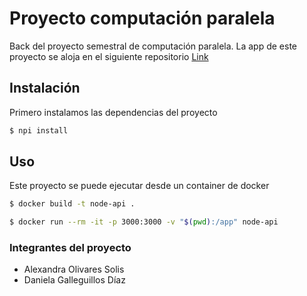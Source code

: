 # Proyecto computación paralela

Back del proyecto semestral de computación paralela. 
La app de este proyecto se aloja en el siguiente repositorio [Link](https://github.com/AlexandraOliv14/AppMovil-Buses)

## Instalación

Primero instalamos las dependencias del proyecto 

```bash
$ npi install
```

## Uso
Este proyecto se puede ejecutar desde un container de docker 
```bash
$ docker build -t node-api .
```

```bash
$ docker run --rm -it -p 3000:3000 -v "$(pwd):/app" node-api
```

### Integrantes del proyecto
- Alexandra Olivares Solis
- Daniela Galleguillos Díaz 

